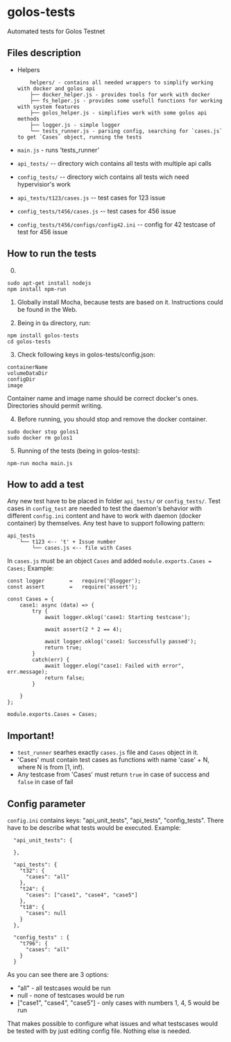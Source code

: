 
# golos-tests
Automated tests for Golos Testnet


## Files description
-  Helpers

    ```
        helpers/ - contains all needed wrappers to simplify working with docker and golos api
        ├── docker_helper.js - provides tools for work with docker
        ├── fs_helper.js - provides some usefull functions for working with system features
        ├── golos_helper.js - simplifies work with some golos api methods
        ├── logger.js - simple logger
        └── tests_runner.js - parsing config, searching for `cases.js` to get `Cases` object, running the tests
    ```

- `main.js` - runs 'tests_runner'
- `api_tests/` -- directory wich contains all tests with multiple api calls
- `config_tests/` -- directory wich contains all tests wich need hypervisior's work 
- `api_tests/t123/cases.js` -- test cases for 123 issue
- `config_tests/t456/cases.js` -- test cases for 456 issue
- `config_tests/t456/configs/config42.ini` -- config for 42 testcase of test for 456 issue

## How to run the tests

0.
```
sudo apt-get install nodejs
npm install npm-run
```

1. Globally install Mocha, because tests are based on it. Instructions could be found in the Web.

2. Being in `Qa` directory, run:
```
npm install golos-tests
cd golos-tests
```

3. Check following keys in golos-tests/config.json:
```
containerName
volumeDataDir
configDir
image
```
Container name and image name should be correct docker's ones.
Directories should permit writing.

4. Before running, you should stop and remove the docker container.
```
sudo docker stop golos1
sudo docker rm golos1
```

5. Running of the tests (being in golos-tests):
```
npm-run mocha main.js
```

## How to add a test
Any new test have to be placed in folder `api_tests/` or `config_tests/`. Test cases in `config_test` are needed to test the daemon's behavior with different `config.ini` content and have to work with daemon (docker container) by themselves.
Any test have to support following pattern:
```
api_tests
    └── t123 <-- 't' + Issue number
        └── cases.js <-- file with Cases

```

In `cases.js` must be an object `Cases` and added `module.exports.Cases = Cases;`
Example:

```
const logger        =   require('@logger');
const assert        =   require('assert');

const Cases = {
    case1: async (data) => {
        try {
            await logger.oklog('case1: Starting testcase');

            await assert(2 * 2 == 4);

            await logger.oklog('case1: Successfully passed');
            return true;
        }
        catch(err) {
            await logger.elog("case1: Failed with error", err.message);
            return false;
        }

    }
};

module.exports.Cases = Cases;

```

## Important!
- `test_runner` searhes exactly `cases.js` file and `Cases` object in it.
- 'Cases' must contain test cases as functions with name 'case' + N, where N is from [1, inf).
- Any testcase from 'Cases' must return `true` in case of success and `false` in case of fail

## Config parameter
`config.ini` contains keys: "api_unit_tests", "api_tests", "config_tests". There have to be describe what tests would be executed. Example:
```
  "api_unit_tests": {

  },

  "api_tests": {
    "t32": {
      "cases": "all"
    },
    "t24": {
      "cases": ["case1", "case4", "case5"]
    },
    "t18": {
      "cases": null
    }
  },
  
  "config_tests" : {
    "t796": {
      "cases": "all"
    }  
  }
```

As you can see there are 3 options:
- "all" - all testcases would be run
- null - none of testcases would be run
- ["case1", "case4", "case5"] - only cases with numbers 1, 4, 5 would be run

That makes possible to configure what issues and what testscases would be tested with by just editing config file. Nothing else is needed. 
